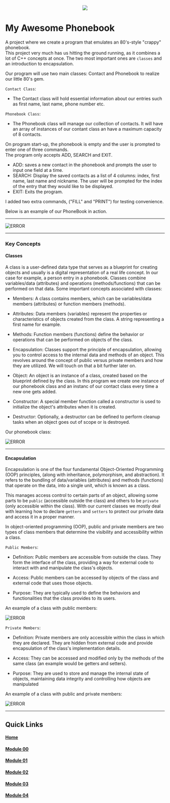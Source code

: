 <div align="center">
  <img src="https://i.imgur.com/9RRWFs4.png">
</div>

# My Awesome Phonebook
A project where we create a program that emulates an 80's-style "crappy" phonebook.  
This project very much has us hitting the ground running, as it combines a lot of C++ concepts at once. 
The two most important ones are `classes` and an introduction to encapsulation.  

Our program will use two main classes: Contact and Phonebook to realize our little 80's gem.

`Contact Class`:  
- The Contact class will hold essential information about our entries such as first name, last name, phone number etc.

`Phonebook Class`:  
- The Phonebook class will manage our collection of contacts. It will have an array of instances of our contant class an have a maximum capacity of 8 contacts.

On program start-up, the phonebook is empty and the user is prompted to enter one
of three commands.  
The program only accepts ADD, SEARCH and EXIT.  
- ADD: saves a new contact in the phonebook and prompts the user to input one field at a time.
- SEARCH: Display the saved contacts as a list of 4 columns: index, first name, last name and nickname.
  The user will be prompted for the index of the entry that they would like to be displayed.
- EXIT: Exits the program.

I added two extra commands, ("FILL" and "PRINT") for testing convenience.

Below is an example of our PhoneBook in action.

---

<img src="https://i.imgur.com/dXzmbvd.png" alt="ERROR" style="max-width: 50%;">

---

### Key Concepts
#### Classes
A class is a user-defined data type that serves as a blueprint for creating objects and usually is a digital representation of a real life concept.
In our case for example, a person entry in a phonebook. Classes combine variables/data (attributes) and operations (methods/functions) that can be performed on that data.
Some important concepts associated with classes:
- Members: A class contains members, which can be variables/data members (attributes) or function members (methods).

- Attributes: Data members (variables) represent the properties or characteristics of objects created from the class.
  A string representing a first name for example.

- Methods: Function members (functions) define the behavior or operations that can be performed on objects of the class. 

- Encapsulation: Classes support the principle of encapsulation, allowing you to control access to the internal data and methods of an object.
  This revolves around the concept of public versus private members and how they are utilized. We will touch on that a bit further later on.

- Object: An object is an instance of a class, created based on the blueprint defined by the class.
  In this program we create one instance of our phonebook class and an instanc of our contact class every time a new one gets added.

- Constructor: A special member function called a constructor is used to initialize the object's attributes when it is created.

- Destructor: Optionally, a destructor can be defined to perform cleanup tasks when an object goes out of scope or is destroyed.

Our phonebook class:

<img src="https://i.imgur.com/NH3uiMQ.png" alt="ERROR" style="max-width: 50%;">

---

#### Encapsulation
Encapsulation is one of the four fundamental Object-Oriented Programming (OOP) principles, (along with inheritance, polymorphism, and abstraction).
It refers to the bundling of data/variables (attributes) and methods (functions) that operate on the data, into a single unit, which is known as a class.

This manages access control to certain parts of an object, allowing some parts to be `public` (accessible outside the class) and others to be `private` (only accessible within the class).
With our current classes we mostly deal with learning how to declare `getters` and `setters` to protect our private data and access it in a proper manner.

In object-oriented programming (OOP), public and private members are two types of class members that determine the visibility and accessibility within a class.

`Public Members`:
- Definition: Public members are accessible from outside the class. They form the interface of the class, providing a way for external code to interact with and manipulate the class's objects.

- Access: Public members can be accessed by objects of the class and external code that uses those objects.

- Purpose: They are typically used to define the behaviors and functionalities that the class provides to its users.

An example of a class with public members:

<img src="https://i.imgur.com/D945vHm.png" alt="ERROR" style="max-width: 50%;">



`Private Members`:

- Definition: Private members are only accessible within the class in which they are declared. They are hidden from external code and provide encapsulation of the class's implementation details.

- Access: They can be accessed and modified only by the methods of the same class (an example would be getters and setters).

- Purpose: They are used to store and manage the internal state of objects, maintaining data integrity and controlling how objects are manipulated

An example of a class with public and private members:

<img src="https://i.imgur.com/jUBFDDX.png" alt="ERROR" style="max-width: 50%;">

---

## Quick Links  

#### [Home](https://github.com/arommers/CPP_Modules)
#### [Module 00](https://github.com/arommers/CPP_Modules/tree/master/00)

#### [Module 01](https://github.com/arommers/CPP_Modules/tree/master/01)

#### [Module 02](https://github.com/arommers/CPP_Modules/tree/master/02)

#### [Module 03](https://github.com/arommers/CPP_Modules/tree/master/03)

#### [Module 04](https://github.com/arommers/CPP_Modules/tree/master/04)
